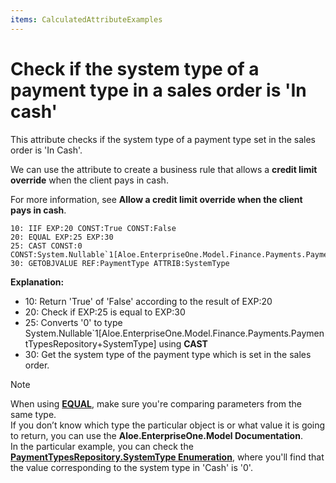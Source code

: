 ```yaml
---
items: CalculatedAttributeExamples
---
```


# Check if the system type of a payment type in a sales order is 'In cash'

This attribute checks if the system type of a payment type set in the sales order is 'In Cash'. 

We can use the attribute to create a business rule that allows a **credit limit override** when the client pays in cash.

For more information, see **Allow a credit limit override when the client pays in cash**.

```
10: IIF EXP:20 CONST:True CONST:False
20: EQUAL EXP:25 EXP:30
25: CAST CONST:0 CONST:System.Nullable`1[Aloe.EnterpriseOne.Model.Finance.Payments.PaymentTypesRepository+SystemType]
30: GETOBJVALUE REF:PaymentType ATTRIB:SystemType
```

**Explanation:**

- 10: Return 'True' of 'False' according to the result of EXP:20
- 20: Check if EXP:25 is equal to EXP:30  
- 25: Converts '0' to type System.Nullable`1[Aloe.EnterpriseOne.Model.Finance.Payments.PaymentTypesRepository+SystemType] using **CAST**
- 30: Get the system type of the payment type which is set in the sales order.

> [!NOTE]
> 
> When using **[EQUAL](https://docs.erp.net/tech/advanced/calculated-attributes/operators/equal.html)**, make sure you're comparing parameters from the same type. <br> 
> If you don’t know which type the particular object is or what value it is going to return, you can use the **Aloe.EnterpriseOne.Model Documentation**. <br>
> In the particular example, you can check the **[PaymentTypesRepository.SystemType Enumeration](https://restdev.erp.bg/model/html/2fd52ed9-8c3d-8b99-c824-6574557864c0.html)**, where you'll find that the value corresponding to the system type in 'Cash' is '0'.
